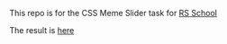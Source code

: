 This repo is for the CSS Meme Slider task for [RS School](https://rs.school/)

The result is [here](https://vadim-ma.github.io/cssMemeSlider/cssMemeSlider/)
